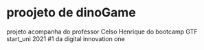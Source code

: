 # proojeto de dinoGame

projeto acompanha do professor Celso Henrique do bootcamp GTF start_uni 2021 #1 da digital innovation one 